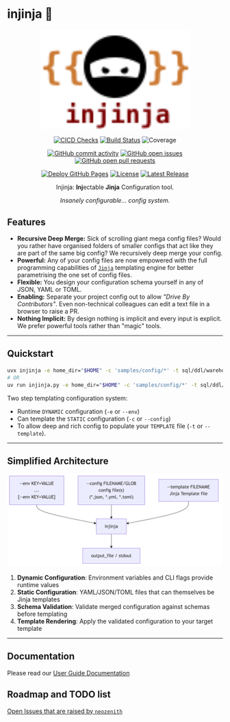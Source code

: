 # injinja 🥷

<p align="center">
    <img src="docs/injinja-logo.svg" width="350px" />
</p>
<p align="center">
    <!-- CICD / Publishing Health -->
    <a href="https://github.com/neozenith/injinja/actions/workflows/cicd.yml"><img src="https://github.com/neozenith/injinja/actions/workflows/cicd.yml/badge.svg" alt="CICD Checks"></a>
    <a href="https://github.com/neozenith/injinja/actions/workflows/publish.yml"><img src="https://github.com/neozenith/injinja/actions/workflows/publish.yml/badge.svg" alt="Build Status"></a>
    <!-- coverage-badge -->
    <img src="https://img.shields.io/badge/coverage-91%25-brightgreen.svg" alt="Coverage">
    <!-- coverage-badge -->
</p>
<p align="center">
    <!-- project development health -->
    <a href="https://github.com/neozenith/injinja/graphs/commit-activity"><img alt="GitHub commit activity" src="https://img.shields.io/github/commit-activity/m/neozenith/injinja"/></a>
    <a href="https://github.com/neozenith/injinja/issues"><img alt="GitHub open issues" src="https://img.shields.io/github/issues/neozenith/injinja"/></a>
    <a href="https://github.com/neozenith/injinja/pulls"><img alt="GitHub open pull requests" src="https://img.shields.io/github/issues-pr/neozenith/injinja"/></a>
</p>
<p align="center">
    <!-- License and latest info -->
    <a href="https://neozenith.github.io/injinja"><img src="https://github.com/neozenith/injinja/actions/workflows/docs.yml/badge.svg" alt="Deploy GitHub Pages"></a>
    <a href="https://github.com/neozenith/injinja/blob/main/LICENSE"><img alt="License" src="https://img.shields.io/github/license/neozenith/injinja"/></a>
    <a href="https://github.com/neozenith/injinja/releases"><img src="https://img.shields.io/github/release/neozenith/injinja" alt="Latest Release"></a>
</p>

<p align="center">Injinja: <b>Inj</b>ectable <b>Jinja</b> Configuration tool.</p>
<p align="center"><i>Insanely configurable... config system.</i></p>

<!-- TODO: Animated GIF demoing features. 800px wide -->

## Features

- **Recursive Deep Merge:** Sick of scrolling giant mega config files? Would you rather have organised folders of smaller configs that act like they are part of the same big config? We recursively deep merge your config.
- **Powerful:** Any of your config files are now empowered with the full programming capabilities of [`Jinja`](https://jinja.palletsprojects.com/en/stable/) templating engine for better parametrising the one set of config files.
- **Flexible:** You design your configuration schema yourself in any of JSON, YAML or TOML.
- **Enabling:** Separate your project config out to allow _"Drive By Contributors"_. Even non-technical colleagues can edit a text file in a browser to raise a PR.
- **Nothing Implicit:** By design nothing is implicit and every input is explicit. We prefer powerful tools rather than "magic" tools.

----

## Quickstart

```sh
uvx injinja -e home_dir="$HOME" -c 'samples/config/*' -t sql/ddl/warehouse__roles.sql.j2
# OR
uv run injinja.py -e home_dir="$HOME" -c 'samples/config/*' -t sql/ddl/warehouse__roles.sql.j2
```

Two step templating configuration system:

- Runtime `DYNAMIC` configuration (`-e` or `--env`)
- Can template the `STATIC` configuration (`-c` or `--config`)
- To allow deep and rich config to populate your `TEMPLATE` file (`-t` or `--template`).

----

## Simplified Architecture

![Overview Diagram](https://github.com/neozenith/injinja/blob/main/diagrams/overview.png?raw=true)

1. **Dynamic Configuration**: Environment variables and CLI flags provide runtime values
2. **Static Configuration**: YAML/JSON/TOML files that can themselves be Jinja templates
3. **Schema Validation**: Validate merged configuration against schemas before templating
4. **Template Rendering**: Apply the validated configuration to your target template

----

## Documentation

Please read our [User Guide Documentation](https://neozenith.github.io/injinja)

## Roadmap and TODO list

[Open Issues that are raised by `neozenith`](https://github.com/neozenith/injinja/issues?q=is%3Aissue%20state%3Aopen%20author%3Aneozenith)
